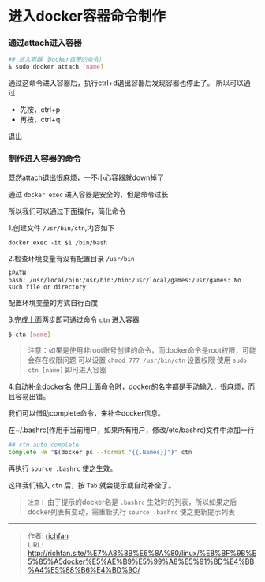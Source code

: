 # 进入docker容器命令制作

### 通过attach进入容器

<!--more-->


```bash
## 进入容器（Docker自带的命令）
$ sudo docker attach [name]
```
通过这命令进入容器后，执行ctrl+d退出容器后发现容器也停止了。
所以可以通过
- 先按，ctrl+p
- 再按，ctrl+q

退出

### 制作进入容器的命令
既然attach退出很麻烦，一不小心容器就down掉了

通过 `docker exec` 进入容器是安全的，但是命令过长

所以我们可以通过下面操作，简化命令

1.创建文件 `/usr/bin/ctn`,内容如下
```
docker exec -it $1 /bin/bash
```
2.检查环境变量有没有配置目录 `/usr/bin`
```
$PATH
bash: /usr/local/bin:/usr/bin:/bin:/usr/local/games:/usr/games: No such file or directory
```
配置环境变量的方式自行百度

3.完成上面两步即可通过命令 `ctn` 进入容器
```bash
$ ctn [name]
```
>注意：如果是使用非root账号创建的命令，而docker命令是root权限，可能会存在权限问题
可以设置 `chmod 777 /usr/bin/ctn` 设置权限
使用 `sudo ctn [name]` 即可进入容器

4.自动补全docker名
使用上面命令时，docker的名字都是手动输入，很麻烦，而且容易出错。

我们可以借助complete命令，来补全docker信息。

在~/.bashrc(作用于当前用户，如果所有用户，修改/etc/bashrc)文件中添加一行
```bash
## ctn auto complete
complete -W "$(docker ps --format "{{.Names}}")" ctn
```
再执行 `source .bashrc` 使之生效。

这样我们输入 `ctn` 后，按 `Tab` 就会提示或自动补全了。

>`注意：` 由于提示的docker名是 `.bashrc` 生效时的列表，所以如果之后docker列表有变动，需重新执行 `source .bashrc` 使之更新提示列表


---

> 作者: [richfan](https://richfan.site/)  
> URL: http://richfan.site/%E7%A8%8B%E6%8A%80/linux/%E8%BF%9B%E5%85%A5docker%E5%AE%B9%E5%99%A8%E5%91%BD%E4%BB%A4%E5%88%B6%E4%BD%9C/  

